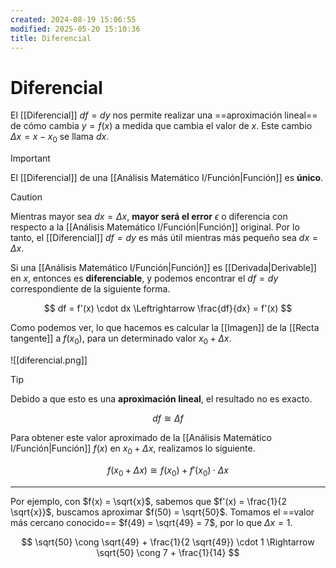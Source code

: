 ```yaml
---
created: 2024-08-19 15:06:55
modified: 2025-05-20 15:10:36
title: Diferencial
---
```


# Diferencial

El [[Diferencial]] $df = dy$ nos permite realizar una ==aproximación lineal== de cómo cambia $y = f(x)$ a medida que cambia el valor de $x$. Este cambio $\Delta x = x - x_0$ se llama $dx$.

> [!important]
> El [[Diferencial]] de una [[Análisis Matemático I/Función|Función]] es **único**.

> [!caution]
> Mientras mayor sea $dx = \Delta x$, **mayor será el error** $\epsilon$ o diferencia con respecto a la [[Análisis Matemático I/Función|Función]] original. Por lo tanto, el [[Diferencial]] $df = dy$ es más útil mientras más pequeño sea $dx = \Delta x$.

Si una [[Análisis Matemático I/Función|Función]] es [[Derivada|Derivable]] en $x$, entonces es **diferenciable**, y podemos encontrar el $df = dy$ correspondiente de la siguiente forma.

$$
df = f'(x) \cdot dx \Leftrightarrow \frac{df}{dx} = f'(x)
$$

Como podemos ver, lo que hacemos es calcular la [[Imagen]] de la [[Recta tangente]] a $f(x_0)$, para un determinado valor $x_0 + \Delta x$.

![[diferencial.png]]

> [!tip]
> Debido a que esto es una **aproximación lineal**, el resultado no es exacto.
>
> $$df \cong \Delta f$$
>
> Para obtener este valor aproximado de la [[Análisis Matemático I/Función|Función]] $f(x)$ en $x_0 + \Delta x$, realizamos lo siguiente.
>
> $$f(x_0 + \Delta x) \cong f(x_0) + f'(x_0) \cdot \Delta x$$

---

Por ejemplo, con $f(x) = \sqrt{x}$, sabemos que $f'(x) = \frac{1}{2 \sqrt{x}}$, buscamos aproximar $f(50) = \sqrt{50}$. Tomamos el ==valor más cercano conocido== $f(49) = \sqrt{49} = 7$, por lo que $\Delta x = 1$.

$$
\sqrt{50} \cong \sqrt{49} + \frac{1}{2 \sqrt{49}} \cdot 1 \Rightarrow
\sqrt{50} \cong 7 + \frac{1}{14}
$$
